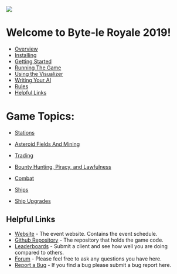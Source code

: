
<img src="_static/dd.png"/>

# Welcome to Byte-le Royale 2019!

* [Overview](overview.md)
* [Installing](installation.md)
* [Getting Started](getting_started.md)
* [Running The Game](running_the_game.md)
* [Using the Visualizer](using_the_visualizer.md)
* [Writing Your AI](writing_your_ai.md)
* [Rules](rules.md)
* [Helpful Links](helpful_links.md)


# Game Topics:

* [Stations](stations.md)
* [Asteroid Fields And Mining](asteroid_fields_and_mining.md)
* [Trading](trading.md)

* [Bounty Hunting, Piracy, and Lawfulness](bounty_hunting_lawfulness_and_piracy.md)
* [Combat](combat.md)

* [Ships](ships.md)
* [Ship Upgrades](ship_upgrades.md)


## Helpful Links

* [Website](https://royale.ndacm.org) - The event website. Contains the event schedule.
* [Github Repository]() - The repository that holds the game code.
* [Leaderboards]() - Submit a client and see how well you are doing compared to others.
* [Forum]() - Please feel free to ask any questions you have here.
* [Report a Bug]() - If you find a bug please submit a bug report here.

